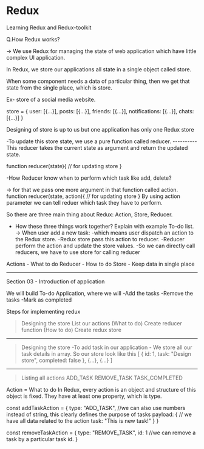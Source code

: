 # Redux
Learning Redux and Redux-toolkit

Q.How Redux works?

-> We use Redux for managing the state of web application which have
little complex UI application.

In Redux, we store our applications all state in a single object 
called store. 

When some component needs a data of particular thing, then we get that
state from the single place, which is store.

Ex- store of a social media website.

store = {
	user: [{...}],
	posts: [{...}],
	friends: [{...}],
	notifications: [{...}],
	chats: [{...}]
}

Designing of store is up to us but one application has only one Redux store

-To update this store state, we use a pure function called reducer.
														----------
This reducer takes the current state as argument and return the 
updated state.

function reducer(state){
	// for updating store
}

-How Reducer know when to perform which task like add, delete?

-> for that we pass one more argument in that function called action.
function reducer(state, action){
	// for updating store
}
By using action parameter we can tell reduer which task they have to perform.

So there are three main thing about Redux: Action, Store, Reducer.

- How these three things work together? Explain with example To-do list.
-> When user add a new task: 
-which means user dispatch an action to the Redux store.
-Redux store pass this action to reducer.
-Reducer perform the action and update the store values.
-So we can directly call reducers, we have to use store for calling reducer

Actions - What to do
Reducer - How to do
Store - Keep data in single place

---------------------------------------------------------------------

Section 03 - Introduction of application

We will build To-do Application, where we will 
-Add the tasks
-Remove the tasks
-Mark as completed

Steps for implementing redux
>Designing the store
>List our actions (What to do)
>Create reducer function (How to do)
>Create redux store

---------------------------------------------------------------
>Designing the store
-To add task in our application - We store all our task details
in array. So our store look like this
[
	{
		id: 1,
		task: "Design store",
		completed: false
	}, {...}, {...}
]

---------------------------------------------------------------
> Listing all actions
> ADD_TASK 
> REMOVE_TASK
> TASK_COMPLETED

Action = What to do
In Redux, every action is an object and structure of this object
is fixed. They have at least one property, which is type.

const addTaskAction = 
{
	type: "ADD_TASK", //we can also use numbers instead of string,
						this clearly defines the purpose of tasks
	payload: {   // we have all data related to the action
		task: "This is new task!" 
	}
}

const removeTaskAction = 
{
	type: "REMOVE_TASK",
	id: 1 //we can remove a task by a particular task id.
}
